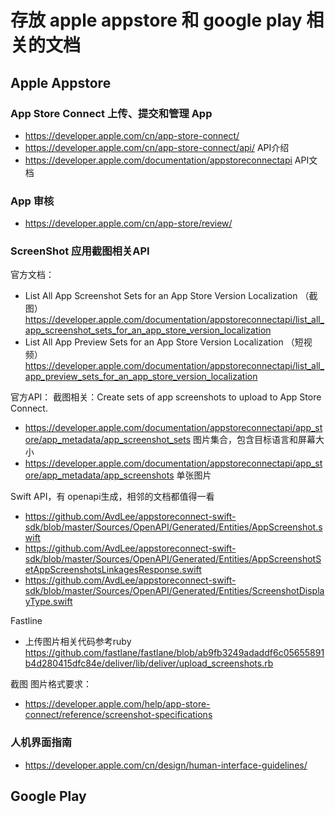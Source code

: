 # 存放 apple appstore 和 google play 相关的文档

## Apple Appstore

### App Store Connect 上传、提交和管理 App
- https://developer.apple.com/cn/app-store-connect/
- https://developer.apple.com/cn/app-store-connect/api/ API介绍
- https://developer.apple.com/documentation/appstoreconnectapi  API文档

### App 审核
- https://developer.apple.com/cn/app-store/review/

### ScreenShot 应用截图相关API

官方文档：

- List All App Screenshot Sets for an App Store Version Localization （截图） https://developer.apple.com/documentation/appstoreconnectapi/list_all_app_screenshot_sets_for_an_app_store_version_localization
- List All App Preview Sets for an App Store Version Localization （短视频） https://developer.apple.com/documentation/appstoreconnectapi/list_all_app_preview_sets_for_an_app_store_version_localization

官方API： 截图相关：Create sets of app screenshots to upload to App Store Connect.

- https://developer.apple.com/documentation/appstoreconnectapi/app_store/app_metadata/app_screenshot_sets 图片集合，包含目标语言和屏幕大小
- https://developer.apple.com/documentation/appstoreconnectapi/app_store/app_metadata/app_screenshots 单张图片

Swift API，有 openapi生成，相邻的文档都值得一看

- https://github.com/AvdLee/appstoreconnect-swift-sdk/blob/master/Sources/OpenAPI/Generated/Entities/AppScreenshot.swift
- https://github.com/AvdLee/appstoreconnect-swift-sdk/blob/master/Sources/OpenAPI/Generated/Entities/AppScreenshotSetAppScreenshotsLinkagesResponse.swift
- https://github.com/AvdLee/appstoreconnect-swift-sdk/blob/master/Sources/OpenAPI/Generated/Entities/ScreenshotDisplayType.swift

Fastline
- 上传图片相关代码参考ruby https://github.com/fastlane/fastlane/blob/ab9fb3249adaddf6c05655891b4d280415dfc84e/deliver/lib/deliver/upload_screenshots.rb

截图 图片格式要求： 
- https://developer.apple.com/help/app-store-connect/reference/screenshot-specifications

### 人机界面指南
- https://developer.apple.com/cn/design/human-interface-guidelines/

## Google Play

